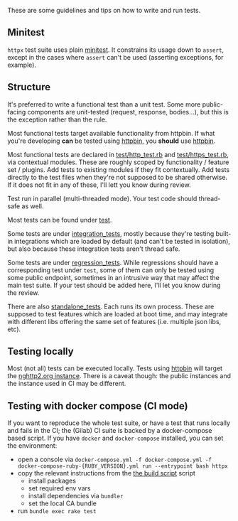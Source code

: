 These are some guidelines and tips on how to write and run tests.

## Minitest

`httpx` test suite uses plain [minitest](https://github.com/minitest/minitest). It constrains its usage down to `assert`, except in the cases where `assert` can't be used (asserting exceptions, for example).

## Structure

It's preferred to write a functional test than a unit test. Some more public-facing components are unit-tested (request, response, bodies...), but this is the exception rather than the rule.

Most functional tests target available functionality from httpbin. If what you're developing **can** be tested using [httpbin](https://httpbin.org/), you **should** use [httpbin](https://httpbin.org/).

Most functional tests are declared in [test/http_test.rb](../test/http_test.rb) and [test/https_test.rb](../test/https_test.rb), via contextual modules. These are roughly scoped by functionality / feature set / plugins. Add tests to existing modules if they fit contextually. Add tests directly to the test files when they're not supposed to be shared otherwise. If it does not fit in any of these, I'll lett you know during review.

Test run in parallel (multi-threaded mode). Your test code should thread-safe as well.

Most tests can be found under [test](../test/).

Some tests are under [integration_tests](../integration_tests/), mostly because they're testing built-in integrations which are loaded by default (and can't be tested in isolation), but also because these integration tests aren't thread safe.

Some tests are under [regression_tests](../regression_tests/). While regressions should have a corresponding test under `test`, some of them can only be tested using some public endpoint, sometimes in an intrusive way that may affect the main test suite. If your test should be added here, I'll let you know during the review.

There are also [standalone_tests](../standalone_tests/). Each runs its own process. These are supposed to test features which are loaded at boot time, and may integrate with different libs offering the same set of features (i.e. multiple json libs, etc).

## Testing locally

Most (not all) tests can be executed locally. Tests using [httpbin](https://httpbin.org/) will target the [nghttp2.org instance](https://nghttp2.org/httpbin/). There is a caveat though: the public instances and the instance used in CI may be different.

## Testing with docker compose (CI mode)

If you want to reproduce the whole test suite, or have a test that runs locally and fails in the CI; the (Gilab) CI suite is backed by a docker-compose based script. If you have `docker` and `docker-compose` installed, you can set the environment:

* open a console via `docker-compose.yml -f docker-compose.yml -f docker-compose-ruby-{RUBY_VERSION}.yml run --entrypoint bash httpx`
* copy the relevant instructions from the [the build script](support/ci/build.sh) script
    * install packages
    * set required env vars
    * install dependencies via `bundler`
    * set the local CA bundle
* run `bundle exec rake test`